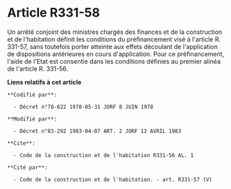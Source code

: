 # Article R331-58

Un arrêté conjoint des ministres chargés des finances et de la construction et de l'habitation définit les conditions du
préfinancement visé à l'article R. 331-57, sans toutefois porter atteinte aux effets découlant de l'application de
dispositions antérieures en cours d'application. Pour ce préfinancement, l'aide de l'Etat est consentie dans les conditions
définies au premier alinéa de l'article R. 331-56.

**Liens relatifs à cet article**

	**Codifié par**:

	  - Décret n°78-622 1978-05-31 JORF 8 JUIN 1978

	**Modifié par**:

	  - Décret n°83-292 1983-04-07 ART. 2 JORF 12 AVRIL 1983

	**Cite**:

	  - Code de la construction et de l'habitation R331-56 AL. 1

	**Cité par**:

	  - Code de la construction et de l'habitation. - art. R331-57 (V)
